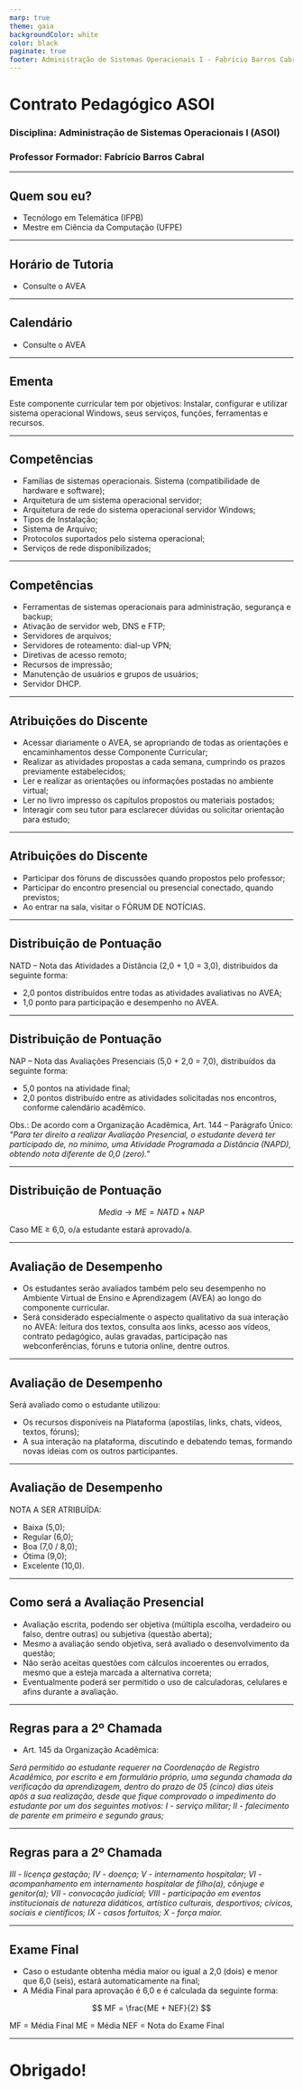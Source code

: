 ```yaml
---
marp: true
theme: gaia
backgroundColor: white
color: black
paginate: true
footer: Administração de Sistemas Operacionais I - Fabrício Barros Cabral <<fabricio.cabral@ead.ifpe.edu.br>>
---
```

<style>
img[alt~="center"] {
    display: block;
    margin: 0 auto;
}
</style>

<!-- _paginate: false -->
# **Contrato Pedagógico ASOI**

### Disciplina: Administração de Sistemas Operacionais I (ASOI)
### Professor Formador: Fabrício Barros Cabral

---

## Quem sou eu?

- Tecnólogo em Telemática (IFPB)
- Mestre em Ciência da Computação (UFPE)

---

## Horário de Tutoria

- Consulte o AVEA
  
---

## Calendário

- Consulte o AVEA
  
---

## Ementa

Este componente curricular tem por objetivos: Instalar, configurar e utilizar sistema operacional Windows, seus serviços, funções, ferramentas e recursos.


---

## Competências

- Famílias de sistemas operacionais. Sistema (compatibilidade de hardware e software);
- Arquitetura de um sistema operacional servidor;
- Arquitetura de rede do sistema operacional servidor Windows;
- Tipos de Instalação;
- Sistema de Arquivo;
- Protocolos suportados pelo sistema operacional;
- Serviços de rede disponibilizados;


---

## Competências

- Ferramentas de sistemas operacionais para administração, segurança e backup;
- Ativação de servidor web, DNS e FTP;
- Servidores de arquivos;
- Servidores de roteamento: dial-up VPN;
- Diretivas de acesso remoto;
- Recursos de impressão;
- Manutenção de usuários e grupos de usuários;
- Servidor DHCP.


---

## Atribuições do Discente

- Acessar diariamente o AVEA, se apropriando de todas as orientações e encaminhamentos desse Componente Curricular;
- Realizar as atividades propostas a cada semana, cumprindo os prazos previamente estabelecidos;
- Ler e realizar as orientações ou informações postadas no ambiente virtual;
- Ler no livro impresso os capítulos propostos ou materiais postados;
- Interagir com seu tutor para esclarecer dúvidas ou solicitar orientação para estudo;

---

## Atribuições do Discente

- Participar dos fóruns de discussões quando propostos pelo professor;
- Participar do encontro presencial ou presencial conectado, quando previstos;
- Ao entrar na sala, visitar o FÓRUM DE NOTÍCIAS.

---

## Distribuição de Pontuação

NATD – Nota das Atividades a Distância (2,0 + 1,0 = 3,0), distribuídos da seguinte forma:
- 2,0 pontos distribuídos entre todas as atividades avaliativas no AVEA;
- 1,0 ponto para participação e desempenho no AVEA.

---

## Distribuição de Pontuação

NAP – Nota das Avaliações Presenciais (5,0 + 2,0 = 7,0), distribuídos da seguinte forma:
- 5,0 pontos na atividade final;
- 2,0 pontos distribuído entre as atividades solicitadas nos encontros, conforme calendário acadêmico.

Obs.: De acordo com a Organização Acadêmica, Art. 144 – Parágrafo Único: *"Para ter direito a realizar Avaliação Presencial, o estudante deverá ter participado de, no mínimo, uma Atividade Programada a Distância (NAPD), obtendo nota diferente de 0,0 (zero)."*

---

## Distribuição de Pontuação

$$Media → ME = NATD + NAP$$

Caso ME ≥ 6,0, o/a estudante estará aprovado/a.

---

## Avaliação de Desempenho

- Os estudantes serão avaliados também pelo seu desempenho no Ambiente Virtual de Ensino e Aprendizagem (AVEA) ao longo do componente curricular.
- Será considerado especialmente o aspecto qualitativo da sua interação no AVEA: leitura dos textos, consulta aos links, acesso aos vídeos, contrato pedagógico, aulas gravadas, participação nas webconferências, fóruns e tutoria online, dentre outros.

---

## Avaliação de Desempenho

Será avaliado como o estudante utilizou:
- Os recursos disponíveis na Plataforma (apostilas, links, chats, vídeos, textos, fóruns);
- A sua interação na plataforma, discutindo e debatendo temas, formando novas ideias com os outros participantes.

---

## Avaliação de Desempenho

NOTA A SER ATRIBUÍDA:
- Baixa (5,0);
- Regular (6,0);
- Boa (7,0 / 8,0);
- Ótima (9,0);
- Excelente (10,0).

---

## Como será a Avaliação Presencial

- Avaliação escrita, podendo ser objetiva (múltipla escolha, verdadeiro ou falso, dentre outras) ou subjetiva (questão aberta);
- Mesmo a avaliação sendo objetiva, será avaliado o desenvolvimento da questão;
- Não serão aceitas questões com cálculos incoerentes ou errados, mesmo que a esteja marcada a alternativa correta;
- Eventualmente poderá ser permitido o uso de calculadoras, celulares e afins durante a avaliação.

---

## Regras para a 2º Chamada

- Art. 145 da Organização Acadêmica:

*Será permitido ao estudante requerer na Coordenação de Registro Acadêmico, por escrito e em formulário próprio, uma segunda chamada da verificação da aprendizagem, dentro do prazo de 05 (cinco) dias úteis após a sua realização, desde que fique comprovado o impedimento do estudante por um dos seguintes motivos:
I - serviço militar;
II - falecimento de parente em primeiro e segundo graus;*

---

## Regras para a 2º Chamada

*III - licença gestação;
IV - doença;
V - internamento hospitalar;
VI - acompanhamento em internamento hospitalar de filho(a), cônjuge e genitor(a);
VII - convocação judicial;
VIII - participação em eventos institucionais de natureza didáticos, artístico culturais, desportivos; cívicos, sociais e científicos;
IX - casos fortuitos;
X - força maior.*

---

## Exame Final

- Caso o estudante obtenha média maior ou igual a 2,0 (dois) e menor que 6,0 (seis), estará automaticamente na final;
- A Média Final para aprovação é 6,0 e é calculada da seguinte forma:

$$ MF = \frac{ME + NEF}{2} $$

MF = Média Final
ME = Média
NEF = Nota do Exame Final

---

# Obrigado!